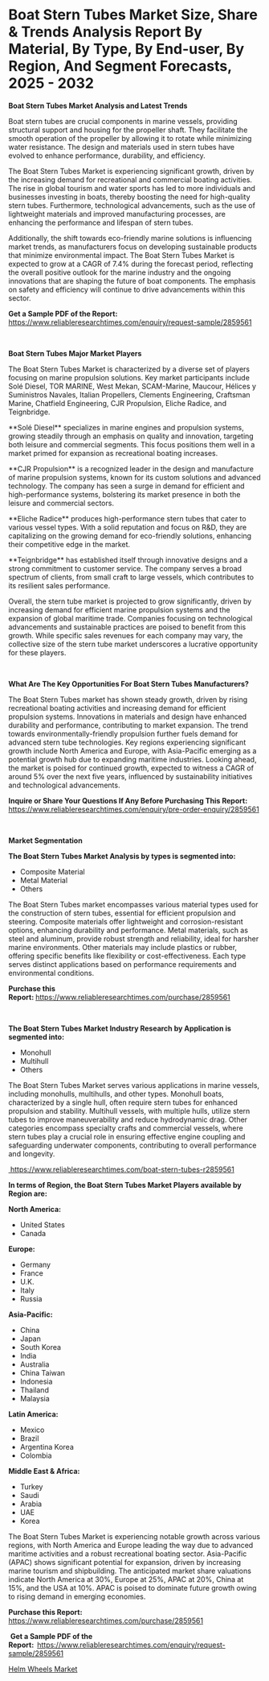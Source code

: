 <p><h1>Boat Stern Tubes Market Size, Share & Trends Analysis Report By Material, By Type, By End-user, By Region, And Segment Forecasts, 2025 - 2032</h1></p><p><strong>Boat Stern Tubes Market Analysis and Latest Trends</strong></p>
<p><p>Boat stern tubes are crucial components in marine vessels, providing structural support and housing for the propeller shaft. They facilitate the smooth operation of the propeller by allowing it to rotate while minimizing water resistance. The design and materials used in stern tubes have evolved to enhance performance, durability, and efficiency.</p><p>The Boat Stern Tubes Market is experiencing significant growth, driven by the increasing demand for recreational and commercial boating activities. The rise in global tourism and water sports has led to more individuals and businesses investing in boats, thereby boosting the need for high-quality stern tubes. Furthermore, technological advancements, such as the use of lightweight materials and improved manufacturing processes, are enhancing the performance and lifespan of stern tubes.</p><p>Additionally, the shift towards eco-friendly marine solutions is influencing market trends, as manufacturers focus on developing sustainable products that minimize environmental impact. The Boat Stern Tubes Market is expected to grow at a CAGR of 7.4% during the forecast period, reflecting the overall positive outlook for the marine industry and the ongoing innovations that are shaping the future of boat components. The emphasis on safety and efficiency will continue to drive advancements within this sector.</p></p>
<p><strong>Get a Sample PDF of the Report:&nbsp;</strong> <a href="https://www.reliableresearchtimes.com/enquiry/request-sample/2859561?utm_campaign=2583&utm_medium=2&utm_source=Github&utm_content=ia&utm_term=12032025&utm_id=boat-stern-tubes">https://www.reliableresearchtimes.com/enquiry/request-sample/2859561</a></p>
<p>&nbsp;</p>
<p><strong>Boat Stern Tubes Major Market Players</strong></p>
<p><p>The Boat Stern Tubes Market is characterized by a diverse set of players focusing on marine propulsion solutions. Key market participants include Solé Diesel, TOR MARINE, West Mekan, SCAM-Marine, Maucour, Hélices y Suministros Navales, Italian Propellers, Clements Engineering, Craftsman Marine, Chatfield Engineering, CJR Propulsion, Eliche Radice, and Teignbridge. </p><p>**Solé Diesel** specializes in marine engines and propulsion systems, growing steadily through an emphasis on quality and innovation, targeting both leisure and commercial segments. This focus positions them well in a market primed for expansion as recreational boating increases.</p><p>**CJR Propulsion** is a recognized leader in the design and manufacture of marine propulsion systems, known for its custom solutions and advanced technology. The company has seen a surge in demand for efficient and high-performance systems, bolstering its market presence in both the leisure and commercial sectors.</p><p>**Eliche Radice** produces high-performance stern tubes that cater to various vessel types. With a solid reputation and focus on R&D, they are capitalizing on the growing demand for eco-friendly solutions, enhancing their competitive edge in the market.</p><p>**Teignbridge** has established itself through innovative designs and a strong commitment to customer service. The company serves a broad spectrum of clients, from small craft to large vessels, which contributes to its resilient sales performance.</p><p>Overall, the stern tube market is projected to grow significantly, driven by increasing demand for efficient marine propulsion systems and the expansion of global maritime trade. Companies focusing on technological advancements and sustainable practices are poised to benefit from this growth. While specific sales revenues for each company may vary, the collective size of the stern tube market underscores a lucrative opportunity for these players.</p></p>
<p>&nbsp;</p>
<p><strong>What Are The Key Opportunities For Boat Stern Tubes Manufacturers?</strong></p>
<p><p>The Boat Stern Tubes market has shown steady growth, driven by rising recreational boating activities and increasing demand for efficient propulsion systems. Innovations in materials and design have enhanced durability and performance, contributing to market expansion. The trend towards environmentally-friendly propulsion further fuels demand for advanced stern tube technologies. Key regions experiencing significant growth include North America and Europe, with Asia-Pacific emerging as a potential growth hub due to expanding maritime industries. Looking ahead, the market is poised for continued growth, expected to witness a CAGR of around 5% over the next five years, influenced by sustainability initiatives and technological advancements.</p></p>
<p><strong>Inquire or Share Your Questions If Any Before Purchasing This Report:</strong> <a href="https://www.reliableresearchtimes.com/enquiry/pre-order-enquiry/2859561?utm_campaign=2583&utm_medium=2&utm_source=Github&utm_content=ia&utm_term=12032025&utm_id=boat-stern-tubes">https://www.reliableresearchtimes.com/enquiry/pre-order-enquiry/2859561</a></p>
<p>&nbsp;</p>
<p><strong>Market Segmentation</strong></p>
<p><strong>The Boat Stern Tubes Market Analysis by types is segmented into:</strong></p>
<p><ul><li>Composite Material</li><li>Metal Material</li><li>Others</li></ul></p>
<p><p>The Boat Stern Tubes market encompasses various material types used for the construction of stern tubes, essential for efficient propulsion and steering. Composite materials offer lightweight and corrosion-resistant options, enhancing durability and performance. Metal materials, such as steel and aluminum, provide robust strength and reliability, ideal for harsher marine environments. Other materials may include plastics or rubber, offering specific benefits like flexibility or cost-effectiveness. Each type serves distinct applications based on performance requirements and environmental conditions.</p></p>
<p><strong>Purchase this Report:&nbsp;</strong><a href="https://www.reliableresearchtimes.com/purchase/2859561?utm_campaign=2583&utm_medium=2&utm_source=Github&utm_content=ia&utm_term=12032025&utm_id=boat-stern-tubes">https://www.reliableresearchtimes.com/purchase/2859561</a></p>
<p>&nbsp;</p>
<p><strong>The Boat Stern Tubes Market Industry Research by Application is segmented into:</strong></p>
<p><ul><li>Monohull</li><li>Multihull</li><li>Others</li></ul></p>
<p><p>The Boat Stern Tubes Market serves various applications in marine vessels, including monohulls, multihulls, and other types. Monohull boats, characterized by a single hull, often require stern tubes for enhanced propulsion and stability. Multihull vessels, with multiple hulls, utilize stern tubes to improve maneuverability and reduce hydrodynamic drag. Other categories encompass specialty crafts and commercial vessels, where stern tubes play a crucial role in ensuring effective engine coupling and safeguarding underwater components, contributing to overall performance and longevity.</p></p>
<p><a href="https://www.reliableresearchtimes.com/boat-stern-tubes-r2859561?utm_campaign=2583&utm_medium=2&utm_source=Github&utm_content=ia&utm_term=12032025&utm_id=boat-stern-tubes">&nbsp;https://www.reliableresearchtimes.com/boat-stern-tubes-r2859561</a></p>
<p><strong>In terms of Region, the Boat Stern Tubes Market Players available by Region are:</strong></p>
<p>
    <p> <strong> North America: </strong>
        <ul>
            <li>United States</li>
            <li>Canada</li>
        </ul>
        </p> 
    <p> <strong> Europe: </strong>
        <ul>
            <li>Germany</li>
            <li>France</li>
            <li>U.K.</li>
            <li>Italy</li>
            <li>Russia</li>
        </ul>
        </p> 
    <p> <strong> Asia-Pacific: </strong>
        <ul>
            <li>China</li>
            <li>Japan</li>
            <li>South Korea</li>
            <li>India</li>
            <li>Australia</li>
            <li>China Taiwan</li>
            <li>Indonesia</li>
            <li>Thailand</li>
            <li>Malaysia</li>
        </ul>
        </p> 
    <p> <strong> Latin America: </strong>
        <ul>
            <li>Mexico</li>
            <li>Brazil</li>
            <li>Argentina Korea</li>
            <li>Colombia</li>
        </ul>
        </p> 
    <p> <strong> Middle East & Africa: </strong>
        <ul>
            <li>Turkey</li>
            <li>Saudi</li>
            <li>Arabia</li>
            <li>UAE</li>
            <li>Korea</li>
        </ul>
    </p>
    </p>
<p><p>The Boat Stern Tubes Market is experiencing notable growth across various regions, with North America and Europe leading the way due to advanced maritime activities and a robust recreational boating sector. Asia-Pacific (APAC) shows significant potential for expansion, driven by increasing marine tourism and shipbuilding. The anticipated market share valuations indicate North America at 30%, Europe at 25%, APAC at 20%, China at 15%, and the USA at 10%. APAC is poised to dominate future growth owing to rising demand in emerging economies.</p></p>
<p><strong>Purchase this Report: </strong><a href="https://www.reliableresearchtimes.com/purchase/2859561?utm_campaign=2583&utm_medium=2&utm_source=Github&utm_content=ia&utm_term=12032025&utm_id=boat-stern-tubes">https://www.reliableresearchtimes.com/purchase/2859561</a></p>
<p>&nbsp;<strong>Get a Sample PDF of the Report:&nbsp;&nbsp;</strong><a href="https://www.reliableresearchtimes.com/enquiry/request-sample/2859561?utm_campaign=2583&utm_medium=2&utm_source=Github&utm_content=ia&utm_term=12032025&utm_id=boat-stern-tubes">https://www.reliableresearchtimes.com/enquiry/request-sample/2859561</a></p>
<p><strong></strong></p>
<p><p><a href="https://github.com/SanjidaMahmud54/Market-Research-Report-List-1/blob/main/helm-wheels-market.md?utm_campaign=2583&utm_medium=2&utm_source=Github&utm_content=ia&utm_term=12032025&utm_id=boat-stern-tubes">Helm Wheels Market</a></p></p>